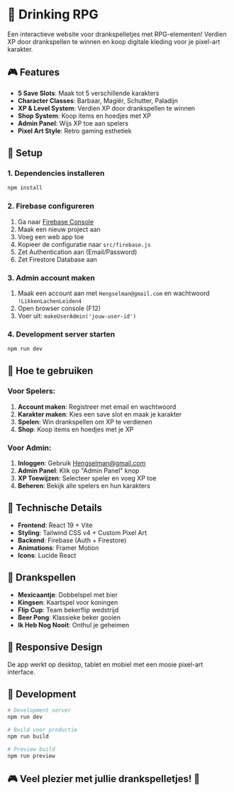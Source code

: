 # 🍺 Drinking RPG

Een interactieve website voor drankspelletjes met RPG-elementen! Verdien XP door drankspellen te winnen en koop digitale kleding voor je pixel-art karakter.

## 🎮 Features

- **5 Save Slots**: Maak tot 5 verschillende karakters
- **Character Classes**: Barbaar, Magiër, Schutter, Paladijn
- **XP & Level System**: Verdien XP door drankspellen te winnen
- **Shop System**: Koop items en hoedjes met XP
- **Admin Panel**: Wijs XP toe aan spelers
- **Pixel Art Style**: Retro gaming esthetiek

## 🚀 Setup

### 1. Dependencies installeren
```bash
npm install
```

### 2. Firebase configureren
1. Ga naar [Firebase Console](https://console.firebase.google.com/)
2. Maak een nieuw project aan
3. Voeg een web app toe
4. Kopieer de configuratie naar `src/firebase.js`
5. Zet Authentication aan (Email/Password)
6. Zet Firestore Database aan

### 3. Admin account maken
1. Maak een account aan met `Hengselman@gmail.com` en wachtwoord `!LikkenLachenLeiden4`
2. Open browser console (F12)
3. Voer uit: `makeUserAdmin('jouw-user-id')`

### 4. Development server starten
```bash
npm run dev
```

## 🎯 Hoe te gebruiken

### Voor Spelers:
1. **Account maken**: Registreer met email en wachtwoord
2. **Karakter maken**: Kies een save slot en maak je karakter
3. **Spelen**: Win drankspellen om XP te verdienen
4. **Shop**: Koop items en hoedjes met je XP

### Voor Admin:
1. **Inloggen**: Gebruik Hengselman@gmail.com
2. **Admin Panel**: Klik op "Admin Panel" knop
3. **XP Toewijzen**: Selecteer speler en voeg XP toe
4. **Beheren**: Bekijk alle spelers en hun karakters

## 🎨 Technische Details

- **Frontend**: React 19 + Vite
- **Styling**: Tailwind CSS v4 + Custom Pixel Art
- **Backend**: Firebase (Auth + Firestore)
- **Animations**: Framer Motion
- **Icons**: Lucide React

## 🍻 Drankspellen

- **Mexicaantje**: Dobbelspel met bier
- **Kingsen**: Kaartspel voor koningen  
- **Flip Cup**: Team bekerflip wedstrijd
- **Beer Pong**: Klassieke beker gooien
- **Ik Heb Nog Nooit**: Onthul je geheimen

## 📱 Responsive Design

De app werkt op desktop, tablet en mobiel met een mooie pixel-art interface.

## 🔧 Development

```bash
# Development server
npm run dev

# Build voor productie
npm run build

# Preview build
npm run preview
```

## 🎮 Veel plezier met jullie drankspelletjes! 🍺
